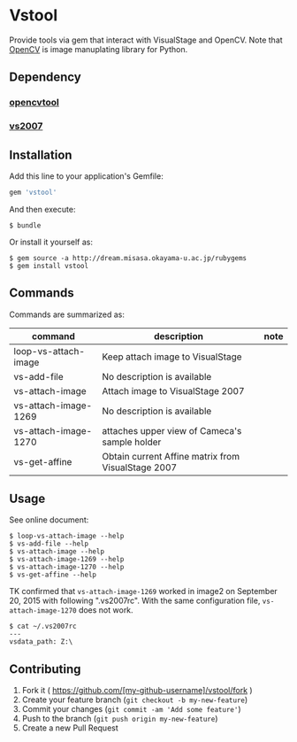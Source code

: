 # Vstool

Provide tools via gem that interact with VisualStage and OpenCV.
Note that [OpenCV](http://opencv.org/) is image manuplating library for Python.

## Dependency

### [opencvtool](http://devel.misasa.okayama-u.ac.jp/gitlab/pythonpackage/opencvtool/tree/master "follow instruction")

### [vs2007](http://devel.misasa.okayama-u.ac.jp/gitlab/pythonpackage/vs2007/tree/master "follow instruction")


## Installation

Add this line to your application's Gemfile:

```ruby
gem 'vstool'
```

And then execute:

    $ bundle

Or install it yourself as:

    $ gem source -a http://dream.misasa.okayama-u.ac.jp/rubygems
    $ gem install vstool

## Commands

Commands are summarized as:

| command              | description                                        | note |
| -------------------- | -------------------------------------------------- | ---- |
| loop-vs-attach-image | Keep attach image to VisualStage                   |      |
| vs-add-file          | No description is available                        |      |
| vs-attach-image      | Attach image to VisualStage 2007                   |      |
| vs-attach-image-1269 | No description is available                        |      |
| vs-attach-image-1270 | attaches upper view of Cameca's sample holder      |      |
| vs-get-affine        | Obtain current Affine matrix from VisualStage 2007 |      |

## Usage

See online document:

    $ loop-vs-attach-image --help
    $ vs-add-file --help
    $ vs-attach-image --help
    $ vs-attach-image-1269 --help
    $ vs-attach-image-1270 --help
    $ vs-get-affine --help

TK confirmed that `vs-attach-image-1269` worked in image2 on September 20, 2015 with following ".vs2007rc".  With the same configuration file, `vs-attach-image-1270` does not work.

    $ cat ~/.vs2007rc
    ---
    vsdata_path: Z:\

## Contributing

1. Fork it ( https://github.com/[my-github-username]/vstool/fork )
2. Create your feature branch (`git checkout -b my-new-feature`)
3. Commit your changes (`git commit -am 'Add some feature'`)
4. Push to the branch (`git push origin my-new-feature`)
5. Create a new Pull Request
